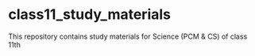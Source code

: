 # class11_study_materials
This repository contains study materials for Science (PCM & CS) of class 11th
